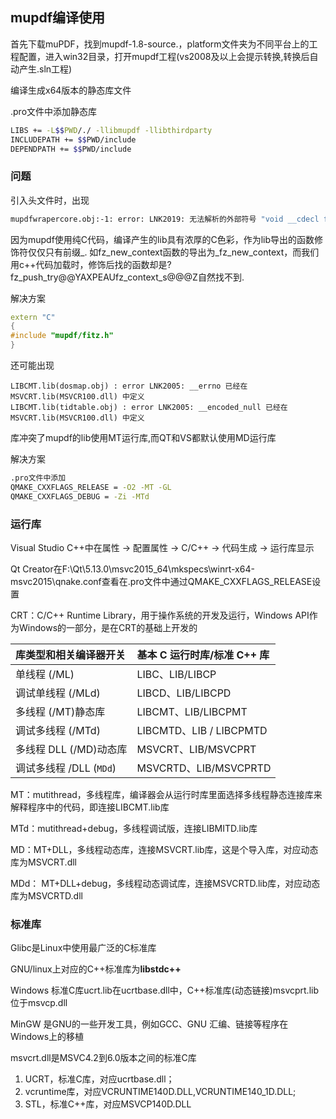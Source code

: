 ## mupdf编译使用

首先下载muPDF，找到mupdf-1.8-source.，platform文件夹为不同平台上的工程配置，进入win32目录，打开mupdf工程(vs2008及以上会提示转换,转换后自动产生.sln工程)

编译生成x64版本的静态库文件

.pro文件中添加静态库

```bash
LIBS += -L$$PWD/./ -llibmupdf -llibthirdparty
INCLUDEPATH += $$PWD/include
DEPENDPATH += $$PWD/include
```

### 问题

引入头文件时，出现

```bash
mupdfwrapercore.obj:-1: error: LNK2019: 无法解析的外部符号 "void __cdecl fz_push_try(struct fz_context_s *)" (?fz_push_try@@YAXPEAUfz_context_s@@@Z)，该符号在函数 "public: void __cdecl MuPDFWraperCore::initContext(void)" (?initContext@MuPDFWraperCore@@QEAAXXZ) 中被引用
```

因为mupdf使用纯C代码，编译产生的lib具有浓厚的C色彩，作为lib导出的函数修饰符仅仅只有前缀_. 如fz_new_context函数的导出为_fz_new_context，而我们用c++代码加载时，修饰后找的函数却是?fz_push_try@@YAXPEAUfz_context_s@@@Z自然找不到.

解决方案

```c++
extern "C"
{
#include "mupdf/fitz.h"
}
```

还可能出现

```apl
LIBCMT.lib(dosmap.obj) : error LNK2005: __errno 已经在 MSVCRT.lib(MSVCR100.dll) 中定义
LIBCMT.lib(tidtable.obj) : error LNK2005: __encoded_null 已经在 MSVCRT.lib(MSVCR100.dll) 中定义
```

库冲突了mupdf的lib使用MT运行库,而QT和VS都默认使用MD运行库

解决方案

```bash
.pro文件中添加
QMAKE_CXXFLAGS_RELEASE = -O2 -MT -GL
QMAKE_CXXFLAGS_DEBUG = -Zi -MTd
```

### 运行库

Visual Studio C++中在属性 -> 配置属性 -> C/C++ -> 代码生成 -> 运行库显示

Qt Creator在F:\Qt\5.13.0\msvc2015_64\mkspecs\winrt-x64-msvc2015\qnake.conf查看在.pro文件中通过QMAKE_CXXFLAGS_RELEASE设置

CRT：C/C++ Runtime Library，用于操作系统的开发及运行，Windows API作为Windows的一部分，是在CRT的基础上开发的

| 库类型和相关编译器开关  | 基本 C 运行时库/标准 C++ 库 |
| :---------------------- | :-------------------------- |
| 单线程 (/ML)            | LIBC、LIB/LIBCP             |
| 调试单线程 (/MLd)       | LIBCD、LIB/LIBCPD           |
| 多线程 (/MT)静态库      | LIBCMT、LIB/LIBCPMT         |
| 调试多线程 (/MTd)       | LIBCMTD、LIB / LIBCPMTD     |
| 多线程 DLL (/MD)动态库  | MSVCRT、LIB/MSVCPRT         |
| 调试多线程 /DLL (`MDd`) | MSVCRTD、LIB/MSVCPRTD       |

MT：mutithread，多线程库，编译器会从运行时库里面选择多线程静态连接库来解释程序中的代码，即连接LIBCMT.lib库

MTd：mutithread+debug，多线程调试版，连接LIBMITD.lib库

MD：MT+DLL，多线程动态库，连接MSVCRT.lib库，这是个导入库，对应动态库为MSVCRT.dll

MDd： MT+DLL+debug，多线程动态调试库，连接MSVCRTD.lib库，对应动态库为MSVCRTD.dll

### 标准库

Glibc是Linux中使用最广泛的C标准库

GNU/linux上对应的C++标准库为**libstdc++**

Windows 标准C库ucrt.lib在ucrtbase.dll中，C++标准库(动态链接)msvcprt.lib位于msvcp.dll

MinGW 是GNU的一些开发工具，例如GCC、GNU 汇编、链接等程序在Windows上的移植

msvcrt.dll是MSVC4.2到6.0版本之间的标准C库

1. UCRT，标准C库，对应ucrtbase.dll；
2. vcruntime库，对应VCRUNTIME140D.DLL,VCRUNTIME140_1D.DLL;
3. STL，标准C++库，对应MSVCP140D.DLL